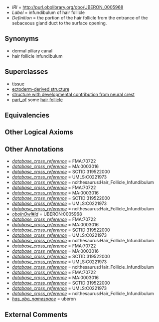  * *IRI* = http://purl.obolibrary.org/obo/UBERON_0005968
 * *Label* = infundibulum of hair follicle
 * *Definition* = the portion of the hair follicle from the entrance of the sebaceous gland duct to the surface opening.

## Synonyms

 * dermal piliary canal
 * hair follicle infundibulum

## Superclasses

 * [tissue](../../UBERON/79/UBERON_0000479.md)
 * [ectoderm-derived structure](../../UBERON/21/UBERON_0004121.md)
 * [structure with developmental contribution from neural crest](../../UBERON/14/UBERON_0010314.md)
 * [part_of](../../BFO/50/BFO_0000050.md) some [hair follicle](../../UBERON/73/UBERON_0002073.md)

## Equivalencies


## Other Logical Axioms


## Other Annotations

 * *[database_cross_reference](../../ef/oboInOwl#hasDbXref.md)* = FMA:70722
 * *[database_cross_reference](../../ef/oboInOwl#hasDbXref.md)* = MA:0003016
 * *[database_cross_reference](../../ef/oboInOwl#hasDbXref.md)* = SCTID:319522000
 * *[database_cross_reference](../../ef/oboInOwl#hasDbXref.md)* = UMLS:C0221973
 * *[database_cross_reference](../../ef/oboInOwl#hasDbXref.md)* = ncithesaurus:Hair_Follicle_Infundibulum
 * *[database_cross_reference](../../ef/oboInOwl#hasDbXref.md)* = FMA:70722
 * *[database_cross_reference](../../ef/oboInOwl#hasDbXref.md)* = MA:0003016
 * *[database_cross_reference](../../ef/oboInOwl#hasDbXref.md)* = SCTID:319522000
 * *[database_cross_reference](../../ef/oboInOwl#hasDbXref.md)* = UMLS:C0221973
 * *[database_cross_reference](../../ef/oboInOwl#hasDbXref.md)* = ncithesaurus:Hair_Follicle_Infundibulum
 * *[oboInOwl#id](../../id/oboInOwl#id.md)* = UBERON:0005968
 * *[database_cross_reference](../../ef/oboInOwl#hasDbXref.md)* = FMA:70722
 * *[database_cross_reference](../../ef/oboInOwl#hasDbXref.md)* = MA:0003016
 * *[database_cross_reference](../../ef/oboInOwl#hasDbXref.md)* = SCTID:319522000
 * *[database_cross_reference](../../ef/oboInOwl#hasDbXref.md)* = UMLS:C0221973
 * *[database_cross_reference](../../ef/oboInOwl#hasDbXref.md)* = ncithesaurus:Hair_Follicle_Infundibulum
 * *[database_cross_reference](../../ef/oboInOwl#hasDbXref.md)* = FMA:70722
 * *[database_cross_reference](../../ef/oboInOwl#hasDbXref.md)* = MA:0003016
 * *[database_cross_reference](../../ef/oboInOwl#hasDbXref.md)* = SCTID:319522000
 * *[database_cross_reference](../../ef/oboInOwl#hasDbXref.md)* = UMLS:C0221973
 * *[database_cross_reference](../../ef/oboInOwl#hasDbXref.md)* = ncithesaurus:Hair_Follicle_Infundibulum
 * *[database_cross_reference](../../ef/oboInOwl#hasDbXref.md)* = FMA:70722
 * *[database_cross_reference](../../ef/oboInOwl#hasDbXref.md)* = MA:0003016
 * *[database_cross_reference](../../ef/oboInOwl#hasDbXref.md)* = SCTID:319522000
 * *[database_cross_reference](../../ef/oboInOwl#hasDbXref.md)* = UMLS:C0221973
 * *[database_cross_reference](../../ef/oboInOwl#hasDbXref.md)* = ncithesaurus:Hair_Follicle_Infundibulum
 * *[has_obo_namespace](../../ce/oboInOwl#hasOBONamespace.md)* = uberon

## External Comments

